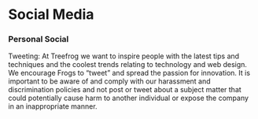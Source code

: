 # Social Media

### Personal Social


Tweeting:
At Treefrog we want to inspire people with the latest tips and techniques and the coolest trends relating to technology and web design. We encourage Frogs to “tweet” and spread the passion for innovation. It is important to be aware of and comply with our harassment and discrimination policies and not post or tweet about a subject matter that could potentially cause harm to another individual or expose the company in an inappropriate manner.

